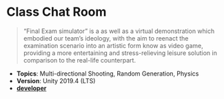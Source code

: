 # Class Chat Room

> “Final Exam simulator” is a  as well as a virtual demonstration which embodied our team’s ideology, with the aim to reenact the examination scenario into an artistic form know as video game, providing a more entertaining and stress-relieving leisure solution in comparison to the real-life counterpart.

- **Topics**: Multi-directional Shooting, Random Generation, Physics
- **Version**: Unity 2019.4 (LTS)
- [**developer**](JIA_MU)
